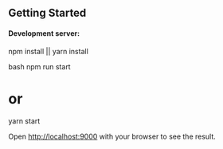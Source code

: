 ## Getting Started

#### Development server:

npm install || yarn install

bash
npm run start
# or
yarn start


Open [http://localhost:9000](http://localhost:9000) with your browser to see the result.